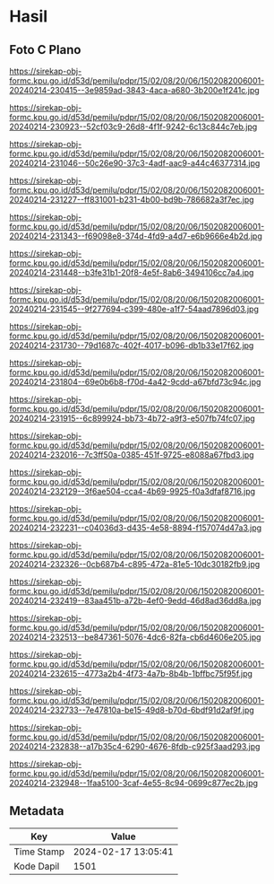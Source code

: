 # Hasil

## Foto C Plano

https://sirekap-obj-formc.kpu.go.id/d53d/pemilu/pdpr/15/02/08/20/06/1502082006001-20240214-230415--3e9859ad-3843-4aca-a680-3b200e1f241c.jpg

https://sirekap-obj-formc.kpu.go.id/d53d/pemilu/pdpr/15/02/08/20/06/1502082006001-20240214-230923--52cf03c9-26d8-4f1f-9242-6c13c844c7eb.jpg

https://sirekap-obj-formc.kpu.go.id/d53d/pemilu/pdpr/15/02/08/20/06/1502082006001-20240214-231046--50c26e90-37c3-4adf-aac9-a44c46377314.jpg

https://sirekap-obj-formc.kpu.go.id/d53d/pemilu/pdpr/15/02/08/20/06/1502082006001-20240214-231227--ff831001-b231-4b00-bd9b-786682a3f7ec.jpg

https://sirekap-obj-formc.kpu.go.id/d53d/pemilu/pdpr/15/02/08/20/06/1502082006001-20240214-231343--f69098e8-374d-4fd9-a4d7-e6b9666e4b2d.jpg

https://sirekap-obj-formc.kpu.go.id/d53d/pemilu/pdpr/15/02/08/20/06/1502082006001-20240214-231448--b3fe31b1-20f8-4e5f-8ab6-3494106cc7a4.jpg

https://sirekap-obj-formc.kpu.go.id/d53d/pemilu/pdpr/15/02/08/20/06/1502082006001-20240214-231545--9f277694-c399-480e-a1f7-54aad7896d03.jpg

https://sirekap-obj-formc.kpu.go.id/d53d/pemilu/pdpr/15/02/08/20/06/1502082006001-20240214-231730--79d1687c-402f-4017-b096-db1b33e17f62.jpg

https://sirekap-obj-formc.kpu.go.id/d53d/pemilu/pdpr/15/02/08/20/06/1502082006001-20240214-231804--69e0b6b8-f70d-4a42-9cdd-a67bfd73c94c.jpg

https://sirekap-obj-formc.kpu.go.id/d53d/pemilu/pdpr/15/02/08/20/06/1502082006001-20240214-231915--6c899924-bb73-4b72-a9f3-e507fb74fc07.jpg

https://sirekap-obj-formc.kpu.go.id/d53d/pemilu/pdpr/15/02/08/20/06/1502082006001-20240214-232016--7c3ff50a-0385-451f-9725-e8088a67fbd3.jpg

https://sirekap-obj-formc.kpu.go.id/d53d/pemilu/pdpr/15/02/08/20/06/1502082006001-20240214-232129--3f6ae504-cca4-4b69-9925-f0a3dfaf8716.jpg

https://sirekap-obj-formc.kpu.go.id/d53d/pemilu/pdpr/15/02/08/20/06/1502082006001-20240214-232231--c04036d3-d435-4e58-8894-f157074d47a3.jpg

https://sirekap-obj-formc.kpu.go.id/d53d/pemilu/pdpr/15/02/08/20/06/1502082006001-20240214-232326--0cb687b4-c895-472a-81e5-10dc30182fb9.jpg

https://sirekap-obj-formc.kpu.go.id/d53d/pemilu/pdpr/15/02/08/20/06/1502082006001-20240214-232419--83aa451b-a72b-4ef0-9edd-46d8ad36dd8a.jpg

https://sirekap-obj-formc.kpu.go.id/d53d/pemilu/pdpr/15/02/08/20/06/1502082006001-20240214-232513--be847361-5076-4dc6-82fa-cb6d4606e205.jpg

https://sirekap-obj-formc.kpu.go.id/d53d/pemilu/pdpr/15/02/08/20/06/1502082006001-20240214-232615--4773a2b4-4f73-4a7b-8b4b-1bffbc75f95f.jpg

https://sirekap-obj-formc.kpu.go.id/d53d/pemilu/pdpr/15/02/08/20/06/1502082006001-20240214-232733--7e47810a-be15-49d8-b70d-6bdf91d2af9f.jpg

https://sirekap-obj-formc.kpu.go.id/d53d/pemilu/pdpr/15/02/08/20/06/1502082006001-20240214-232838--a17b35c4-6290-4676-8fdb-c925f3aad293.jpg

https://sirekap-obj-formc.kpu.go.id/d53d/pemilu/pdpr/15/02/08/20/06/1502082006001-20240214-232948--1faa5100-3caf-4e55-8c94-0699c877ec2b.jpg


## Metadata

| Key        | Value               |
| ---------- | ------------------- |
| Time Stamp | 2024-02-17 13:05:41 |
| Kode Dapil | 1501                |



